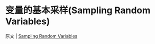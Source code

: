 # 变量的基本采样(Sampling Random Variables)

原文 | [Sampling Random Variables](http://www.pbr-book.org/3ed-2018/Monte_Carlo_Integration/Sampling_Random_Variables.html)